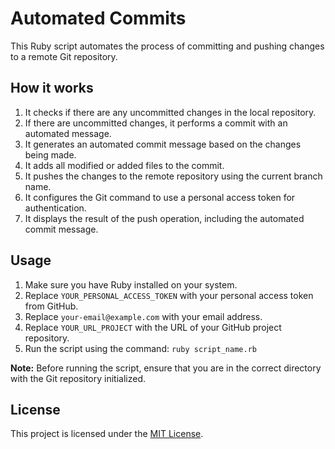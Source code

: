 # Automated Commits

This Ruby script automates the process of committing and pushing changes to a remote Git repository.

## How it works

1. It checks if there are any uncommitted changes in the local repository.
2. If there are uncommitted changes, it performs a commit with an automated message.
3. It generates an automated commit message based on the changes being made.
4. It adds all modified or added files to the commit.
5. It pushes the changes to the remote repository using the current branch name.
6. It configures the Git command to use a personal access token for authentication.
7. It displays the result of the push operation, including the automated commit message.

## Usage

1. Make sure you have Ruby installed on your system.
2. Replace `YOUR_PERSONAL_ACCESS_TOKEN` with your personal access token from GitHub.
3. Replace `your-email@example.com` with your email address.
4. Replace `YOUR_URL_PROJECT` with the URL of your GitHub project repository.
5. Run the script using the command: `ruby script_name.rb`

**Note:** Before running the script, ensure that you are in the correct directory with the Git repository initialized.

## License

This project is licensed under the [MIT License](LICENSE).

